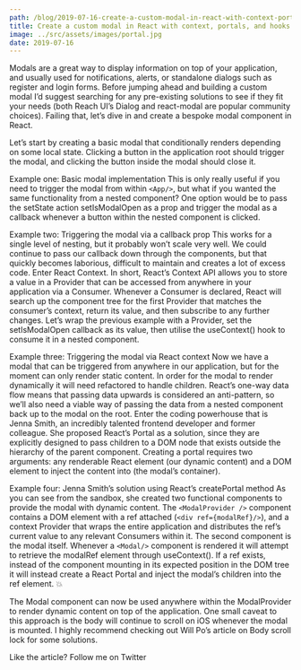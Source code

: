 ```yaml
---
path: /blog/2019-07-16-create-a-custom-modal-in-react-with-context-portals-and-hooks
title: Create a custom modal in React with context, portals, and hooks
image: ../src/assets/images/portal.jpg
date: 2019-07-16
---
```


Modals are a great way to display information on top of your application, and usually used for notifications, alerts, or standalone dialogs such as register and login forms. Before jumping ahead and building a custom modal I’d suggest searching for any pre-existing solutions to see if they fit your needs (both Reach UI’s Dialog and react-modal are popular community choices). Failing that, let’s dive in and create a bespoke modal component in React.

Let’s start by creating a basic modal that conditionally renders depending on some local state. Clicking a button in the application root should trigger the modal, and clicking the button inside the modal should close it.

Example one: Basic modal implementation
This is only really useful if you need to trigger the modal from within `<App/>`, but what if you wanted the same functionality from a nested component? One option would be to pass the setState action setIsModalOpen as a prop and trigger the modal as a callback whenever a button within the nested component is clicked.

Example two: Triggering the modal via a callback prop
This works for a single level of nesting, but it probably won’t scale very well. We could continue to pass our callback down through the components, but that quickly becomes laborious, difficult to maintain and creates a lot of excess code. Enter React Context.
In short, React’s Context API allows you to store a value in a Provider that can be accessed from anywhere in your application via a Consumer. Whenever a Consumer is declared, React will search up the component tree for the first Provider that matches the consumer’s context, return its value, and then subscribe to any further changes. Let’s wrap the previous example with a Provider, set the setIsModalOpen callback as its value, then utilise the useContext() hook to consume it in a nested component.

Example three: Triggering the modal via React context
Now we have a modal that can be triggered from anywhere in our application, but for the moment can only render static content. In order for the modal to render dynamically it will need refactored to handle children. React’s one-way data flow means that passing data upwards is considered an anti-pattern, so we’ll also need a viable way of passing the data from a nested component back up to the modal on the root.
Enter the coding powerhouse that is Jenna Smith, an incredibly talented frontend developer and former colleague. She proposed React’s Portal as a solution, since they are explicitly designed to pass children to a DOM node that exists outside the hierarchy of the parent component. Creating a portal requires two arguments: any renderable React element (our dynamic content) and a DOM element to inject the content into (the modal’s container).

Example four: Jenna Smith’s solution using React’s createPortal method
As you can see from the sandbox, she created two functional components to provide the modal with dynamic content. The `<ModalProvider />` component contains a DOM element with a ref attached (`<div ref={modalRef}/>`), and a context Provider that wraps the entire application and distributes the ref’s current value to any relevant Consumers within it. The second component is the modal itself. Whenever a `<Modal/>` component is rendered it will attempt to retrieve the modalRef element through useContext(). If a ref exists, instead of the component mounting in its expected position in the DOM tree it will instead create a React Portal and inject the modal’s children into the ref element. 💥

The Modal component can now be used anywhere within the ModalProvider to render dynamic content on top of the application. One small caveat to this approach is the body will continue to scroll on iOS whenever the modal is mounted. I highly recommend checking out Will Po’s article on Body scroll lock for some solutions.

Like the article? Follow me on Twitter
